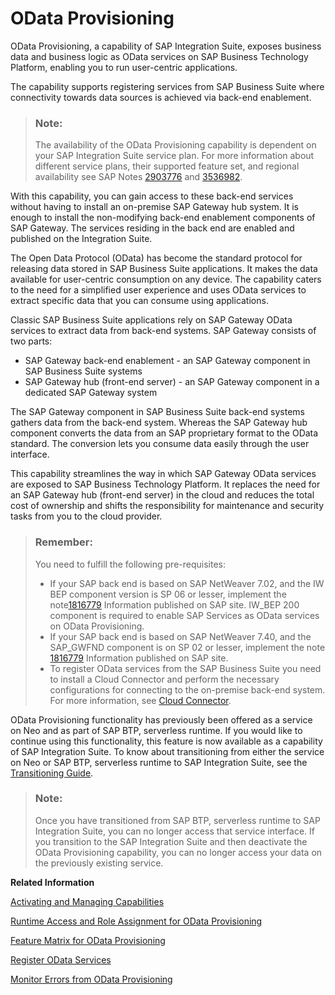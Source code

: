 <!-- loiod257fc3a8cc2494cbafce8b2789939de -->

# OData Provisioning

OData Provisioning, a capability of SAP Integration Suite, exposes business data and business logic as OData services on SAP Business Technology Platform, enabling you to run user-centric applications.

The capability supports registering services from SAP Business Suite where connectivity towards data sources is achieved via back-end enablement.

> ### Note:  
> The availability of the OData Provisioning capability is dependent on your SAP Integration Suite service plan. For more information about different service plans, their supported feature set, and regional availability see SAP Notes [2903776](https://help.sap.com/docs/link-disclaimer?site=https://me.sap.com/notes/2903776) and [3536982](https://me.sap.com/notes/3536982).

With this capability, you can gain access to these back-end services without having to install an on-premise SAP Gateway hub system. It is enough to install the non-modifying back-end enablement components of SAP Gateway. The services residing in the back end are enabled and published on the Integration Suite.

The Open Data Protocol \(OData\) has become the standard protocol for releasing data stored in SAP Business Suite applications. It makes the data available for user-centric consumption on any device. The capability caters to the need for a simplified user experience and uses OData services to extract specific data that you can consume using applications.

Classic SAP Business Suite applications rely on SAP Gateway OData services to extract data from back-end systems. SAP Gateway consists of two parts:

-   SAP Gateway back-end enablement - an SAP Gateway component in SAP Business Suite systems
-   SAP Gateway hub \(front-end server\) - an SAP Gateway component in a dedicated SAP Gateway system

The SAP Gateway component in SAP Business Suite back-end systems gathers data from the back-end system. Whereas the SAP Gateway hub component converts the data from an SAP proprietary format to the OData standard. The conversion lets you consume data easily through the user interface.

This capability streamlines the way in which SAP Gateway OData services are exposed to SAP Business Technology Platform. It replaces the need for an SAP Gateway hub \(front-end server\) in the cloud and reduces the total cost of ownership and shifts the responsibility for maintenance and security tasks from you to the cloud provider.

> ### Remember:  
> You need to fulfill the following pre-requisites:
> 
> -   If your SAP back end is based on SAP NetWeaver 7.02, and the IW BEP component version is SP 06 or lesser, implement the note[1816779](https://help.sap.com/docs/link-disclaimer?site=https%3A%2F%2Flaunchpad.support.sap.com%2F%23%2Fnotes%2F1816779) Information published on SAP site. IW\_BEP 200 component is required to enable SAP Services as OData services on OData Provisioning.
> -   If your SAP back end is based on SAP NetWeaver 7.40, and the SAP\_GWFND component is on SP 02 or lesser, implement the note [1816779](https://help.sap.com/docs/link-disclaimer?site=https%3A%2F%2Flaunchpad.support.sap.com%2F%23%2Fnotes%2F1816779) Information published on SAP site.
> -   To register OData services from the SAP Business Suite you need to install a Cloud Connector and perform the necessary configurations for connecting to the on-premise back-end system. For more information, see [Cloud Connector](https://help.sap.com/docs/connectivity/sap-btp-connectivity-cf/cloud-connector?version=Cloud).

OData Provisioning functionality has previously been offered as a service on Neo and as part of SAP BTP, serverless runtime. If you would like to continue using this functionality, this feature is now available as a capability of SAP Integration Suite. To know about transitioning from either the service on Neo or SAP BTP, serverless runtime to SAP Integration Suite, see the [Transitioning Guide](https://help.sap.com/docs/integration-suite/transitioning-to-odata-provisioning-capability-in-sap-integration-suite/transitioning-to-odata-provisioning-capability-in-sap-integration-suite?version=CLOUD).

> ### Note:  
> Once you have transitioned from SAP BTP, serverless runtime to SAP Integration Suite, you can no longer access that service interface. If you transition to the SAP Integration Suite and then deactivate the OData Provisioning capability, you can no longer access your data on the previously existing service.

**Related Information**  


[Activating and Managing Capabilities](activating-and-managing-capabilities-2ffb343.md "Activate capabilities for the SAP Integration Suite.")

[Runtime Access and Role Assignment for OData Provisioning](runtime-access-and-role-assignment-for-odata-provisioning-b46816c.md "Steps to complete the activation of the OData Provisioning capability by providing runtime access and assigning roles.")

[Feature Matrix for OData Provisioning](feature-matrix-for-odata-provisioning-f184bf1.md "Information on the feature matrix for OData Provisioning capability.")

[Register OData Services](50-Development/register-odata-services-9dfa56a.md "You can register OData services in the SAP Integration Suite to access back-end services from SAP Business Suite .")

[Monitor Errors from OData Provisioning](50-Development/monitor-errors-from-odata-provisioning-e0aeecf.md "Analyze the root cause for errors and where they originated.")


